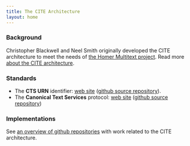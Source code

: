 ```yaml
---
title: The CITE Architecture
layout: home
---
```



### Background ###


Christopher Blackwell and Neel Smith originally developed the CITE architecture to meet the needs of [the Homer Multitext project](http://www.homermultitext.org).  Read more [about the CITE architecture](about).


### Standards ###


- The **CTS URN** identifier:  [web site](http://cite-architecture.github.io/ctsurn_spec/) ([github source repository](https://github.com/cite-architecture/ctsurn_spec)).
- The **Canonical Text Services** protocol:  [web site](http://cite-architecture.github.io/cts_spec/) ([github source repository](https://github.com/cite-architecture/cts_spec))



### Implementations ###


See [an overview of github repositories](repos) with work related to the CITE architecture.
